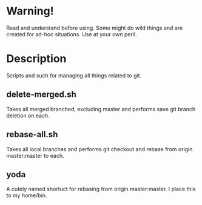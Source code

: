 # Warning!
Read and understand before using. Some might do wild things and are created for ad-hoc situations. Use at your own peril.

# Description
Scripts and such for managing all things related to git.

## delete-merged.sh
Takes all merged branched, excluding master and performs save git branch deletion on each.

## rebase-all.sh
Takes all local branches and performs git checkout and rebase from origin master:master to each.

## yoda
A cutely named shortuct for rebasing from origin master:master. I place this to my home/bin.
